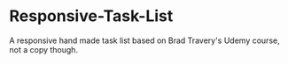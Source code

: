 # Responsive-Task-List
A responsive hand made task list based on Brad Travery's Udemy course, not a copy though.
